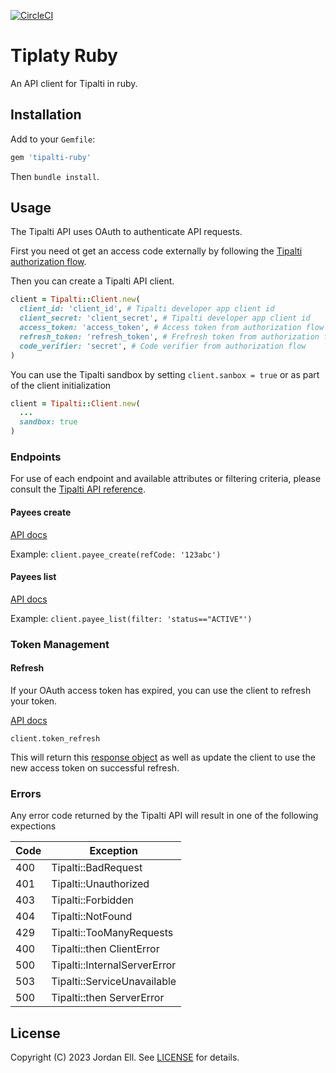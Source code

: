 [![CircleCI](https://dl.circleci.com/status-badge/img/gh/riipen/tipalti-ruby/tree/main.svg?style=svg)](https://dl.circleci.com/status-badge/redirect/gh/riipen/tipalti-ruby/tree/main)

# Tiplaty Ruby

An API client for Tipalti in ruby.


## Installation

Add to your `Gemfile`:

```ruby
gem 'tipalti-ruby'
```

Then `bundle install`.

## Usage

The Tipalti API uses OAuth to authenticate API requests. 

First you need ot get an access code externally by following the [Tipalti authorization flow](https://documentation.tipalti.com/docs/authorization-flow).

Then you can create a Tipalti API client.

```ruby
client = Tipalti::Client.new(
  client_id: 'client_id', # Tipalti developer app client id
  client_secret: 'client_secret', # Tipalti developer app client id
  access_token: 'access_token', # Access token from authorization flow
  refresh_token: 'refresh_token', # Frefresh token from authorization flow
  code_verifier: 'secret', # Code verifier from authorization flow
)
```

You can use the Tipalti sandbox by setting `client.sanbox = true` or as part of the client initialization

```ruby
client = Tipalti::Client.new(
  ...
  sandbox: true
)
```

### Endpoints

For use of each endpoint and available attributes or filtering criteria, please consult the [Tipalti API reference](https://documentation.tipalti.com/reference/introduction).

#### Payees create

[API docs](https://documentation.tipalti.com/reference/post_api-v1-payees)

Example: `client.payee_create(refCode: '123abc')`

#### Payees list

[API docs](https://documentation.tipalti.com/reference/get_api-v1-payees)

Example: `client.payee_list(filter: 'status=="ACTIVE"')`

### Token Management

#### Refresh

If your OAuth access token has expired, you can use the client to refresh your token.

[API docs](https://documentation.tipalti.com/docs/step-5-get-a-new-access-token-using-a-refresh-token#response)

`client.token_refresh`

This will return this [response object](https://documentation.tipalti.com/docs/step-5-get-a-new-access-token-using-a-refresh-token#response) as well as update the client to use the new access token on successful refresh.

### Errors

Any error code returned by the Tipalti API will result in one of the following expections

|Code|Exception|
|----|---------|
|400| Tipalti::BadRequest|
|401| Tipalti::Unauthorized|
|403| Tipalti::Forbidden|
|404| Tipalti::NotFound|
|429| Tipalti::TooManyRequests|
|400| Tipalti::then ClientError|
|500| Tipalti::InternalServerError|
|503| Tipalti::ServiceUnavailable|
|500| Tipalti::then ServerError|

## License

Copyright (C) 2023 Jordan Ell. See [LICENSE](https://github.com/riipen/tipalti-ruby/blob/master/LICENSE.md) for details.
